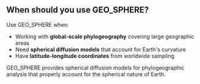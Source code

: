 ## When should you use GEO_SPHERE?

Use GEO_SPHERE when:
- Working with **global-scale phylogeography** covering large geographic areas
- Need **spherical diffusion models** that account for Earth's curvature
- Have **latitude-longitude coordinates** from worldwide sampling

GEO_SPHERE provides spherical diffusion models for phylogeographic analysis that properly account for the spherical nature of Earth.
